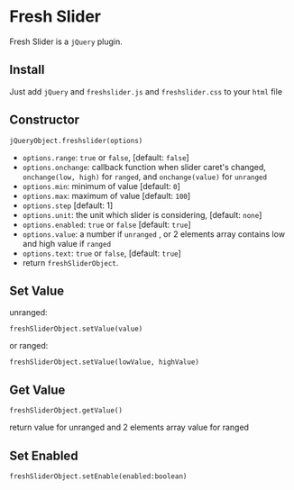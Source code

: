 # Fresh Slider
Fresh Slider is a `jQuery` plugin.

## Install
Just add `jQuery` and `freshslider.js` and `freshslider.css` to your `html` file

## Constructor
    jQueryObject.freshslider(options)
    
 * `options.range`: `true` or `false`, [default: `false`]
 * `options.onchange`: callback function when slider caret's changed, `onchange(low, high)` for `ranged`, and `onchange(value)` for `unranged` 
 * `options.min`: minimum of value [default: `0`]
 * `options.max`: maximum of value [default: `100`]
 * `options.step` [default: 1]
 * `options.unit`: the unit which slider is considering, [default: `none`]
 * `options.enabled`: `true` or `false` [default: `true`]
 * `options.value`: a number if `unranged` , or 2 elements array contains low and high value if `ranged`
 * `options.text`: `true` or `false`, [default: `true`]
 * return `freshSliderObject`.

## Set Value
unranged:

    freshSliderObject.setValue(value)
    
or ranged:

    freshSliderObject.setValue(lowValue, highValue)
    
## Get Value
    freshSliderObject.getValue()

return value for unranged and 2 elements array value for ranged

## Set Enabled
    freshSliderObject.setEnable(enabled:boolean)
